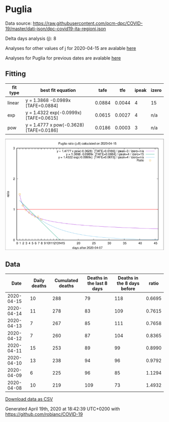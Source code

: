 # Puglia

Data source: https://raw.githubusercontent.com/pcm-dpc/COVID-19/master/dati-json/dpc-covid19-ita-regioni.json

Delta days analysis (j): 8

Analyses for other values of j for 2020-04-15 are avalable [here](../2020-04-15/README.md)

Analyses for Puglia for previous dates are avalable [here](../README.md)

## Fitting 
|fit type|best fit equation|tafe|tfe|ipeak|izero|
|-------|-----|--------|------|---|---|
|linear|y = 1.3868 -0.0989x  [TAFE=0.0884]|0.0884|0.0044|4|15|
|exp|y = 1.4322 exp(-0.0999x)  [TAFE=0.0615]|0.0615|0.0027|4|n/a|
|pow|y = 1.4777 x pow(-0.3628)  [TAFE=0.0186]|0.0186|0.0003|3|n/a|

![Plot](COVID-19_puglia_j8_2020-04-15.png)

## Data
|Date|Daily deaths|Cumulated deaths|Deaths in the last 8 days|Deaths in the 8 days before|ratio|
|----|----------|-----------|-------|--------------------|-----|
|2020-04-15|10|288|79|118|0.6695|
|2020-04-14|11|278|83|109|0.7615|
|2020-04-13|7|267|85|111|0.7658|
|2020-04-12|7|260|87|104|0.8365|
|2020-04-11|15|253|89|99|0.8990|
|2020-04-10|13|238|94|96|0.9792|
|2020-04-09|6|225|96|85|1.1294|
|2020-04-08|10|219|109|73|1.4932|

[Download data as CSV](COVID-19_puglia_j8_2020-04-15.csv)

Generated April 19th, 2020 at 18:42:39 UTC+0200 with https://github.com/robianc/COVID-19
